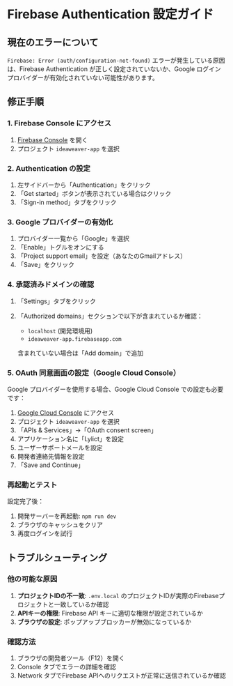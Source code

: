 # Firebase Authentication 設定ガイド

## 現在のエラーについて
`Firebase: Error (auth/configuration-not-found)` エラーが発生している原因は、Firebase Authentication が正しく設定されていないか、Google ログインプロバイダーが有効化されていない可能性があります。

## 修正手順

### 1. Firebase Console にアクセス
1. [Firebase Console](https://console.firebase.google.com/) を開く
2. プロジェクト `ideaweaver-app` を選択

### 2. Authentication の設定
1. 左サイドバーから「Authentication」をクリック
2. 「Get started」ボタンが表示されている場合はクリック
3. 「Sign-in method」タブをクリック

### 3. Google プロバイダーの有効化
1. プロバイダー一覧から「Google」を選択
2. 「Enable」トグルをオンにする
3. 「Project support email」を設定（あなたのGmailアドレス）
4. 「Save」をクリック

### 4. 承認済みドメインの確認
1. 「Settings」タブをクリック
2. 「Authorized domains」セクションで以下が含まれているか確認：
   - `localhost` (開発環境用)
   - `ideaweaver-app.firebaseapp.com`
   
   含まれていない場合は「Add domain」で追加

### 5. OAuth 同意画面の設定（Google Cloud Console）
Google プロバイダーを使用する場合、Google Cloud Console での設定も必要です：

1. [Google Cloud Console](https://console.cloud.google.com/) にアクセス
2. プロジェクト `ideaweaver-app` を選択
3. 「APIs & Services」→「OAuth consent screen」
4. アプリケーション名に「Lylict」を設定
5. ユーザーサポートメールを設定
6. 開発者連絡先情報を設定
7. 「Save and Continue」

### 再起動とテスト
設定完了後：
1. 開発サーバーを再起動: `npm run dev`
2. ブラウザのキャッシュをクリア
3. 再度ログインを試行

## トラブルシューティング

### 他の可能な原因
1. **プロジェクトIDの不一致**: `.env.local` のプロジェクトIDが実際のFirebaseプロジェクトと一致しているか確認
2. **APIキーの権限**: Firebase API キーに適切な権限が設定されているか
3. **ブラウザの設定**: ポップアップブロッカーが無効になっているか

### 確認方法
1. ブラウザの開発者ツール（F12）を開く
2. Console タブでエラーの詳細を確認
3. Network タブでFirebase APIへのリクエストが正常に送信されているか確認